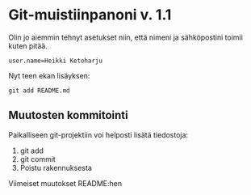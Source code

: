 # Git-muistiinpanoni v. 1.1

Olin jo aiemmin tehnyt asetukset niin, että nimeni ja sähköpostini toimii
kuten pitää.

    user.name=Heikki Ketoharju

Nyt teen ekan lisäyksen:

    git add README.md
    
## Muutosten kommitointi

Paikalliseen git-projektiin voi helposti lisätä tiedostoja:
  
  1. git add
  2. git commit
  3. Poistu rakennuksesta
  
Viimeiset muutokset README:hen